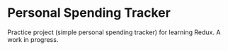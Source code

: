 # Personal Spending Tracker

Practice project (simple personal spending tracker) for learning Redux. A work in progress.